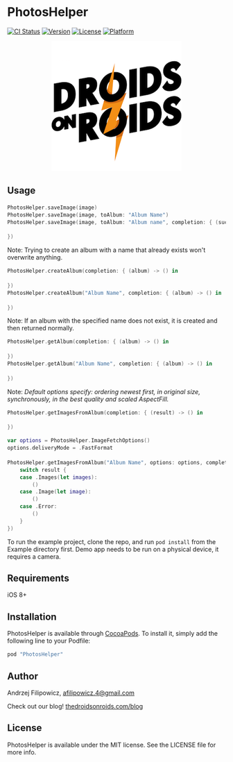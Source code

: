# PhotosHelper

[![CI Status](http://img.shields.io/travis/DroidsOnRoids/PhotosHelper.svg?style=flat)](https://travis-ci.org/DroidsOnRoids/PhotosHelper)
[![Version](https://img.shields.io/cocoapods/v/PhotosHelper.svg?style=flat)](http://cocoapods.org/pods/PhotosHelper)
[![License](https://img.shields.io/cocoapods/l/PhotosHelper.svg?style=flat)](http://cocoapods.org/pods/PhotosHelper)
[![Platform](https://img.shields.io/cocoapods/p/PhotosHelper.svg?style=flat)](http://cocoapods.org/pods/PhotosHelper)

<p align="center">
<img src="Pod/Logo_square.png" alt="Droids On Roids logo"/>
</p>

## Usage

```swift
PhotosHelper.saveImage(image)
PhotosHelper.saveImage(image, toAlbum: "Album Name")
PhotosHelper.saveImage(image, toAlbum: "Album name", completion: { (success, error) in

})
```

Note: Trying to create an album with a name that already exists won't overwrite anything.
```swift
PhotosHelper.createAlbum(completion: { (album) -> () in

})
PhotosHelper.createAlbum("Album Name", completion: { (album) -> () in

})
```

Note: If an album with the specified name does not exist, it is created and then returned normally.
```swift
PhotosHelper.getAlbum(completion: { (album) -> () in

})
PhotosHelper.getAlbum("Album Name", completion: { (album) -> () in

})
```

Note: *Default options specify: ordering newest first, in original size, synchronously, in the best quality and scaled AspectFill.*
```swift
PhotosHelper.getImagesFromAlbum(completion: { (result) -> () in

})
```

```swift
var options = PhotosHelper.ImageFetchOptions()
options.deliveryMode = .FastFormat

PhotosHelper.getImagesFromAlbum("Album Name", options: options, completion: { (result) -> () in
    switch result {
    case .Images(let images):
        ()
    case .Image(let image):
        ()
    case .Error:
        ()
    }
})
```

To run the example project, clone the repo, and run `pod install` from the Example directory first.
Demo app needs to be run on a physical device, it requires a camera.

## Requirements

iOS 8+

## Installation

PhotosHelper is available through [CocoaPods](http://cocoapods.org). To install
it, simply add the following line to your Podfile:

```ruby
pod "PhotosHelper"
```

## Author

Andrzej Filipowicz, afilipowicz.4@gmail.com

Check out our blog! [thedroidsonroids.com/blog](http://thedroidsonroids.com/blog/)

## License

PhotosHelper is available under the MIT license. See the LICENSE file for more info.
